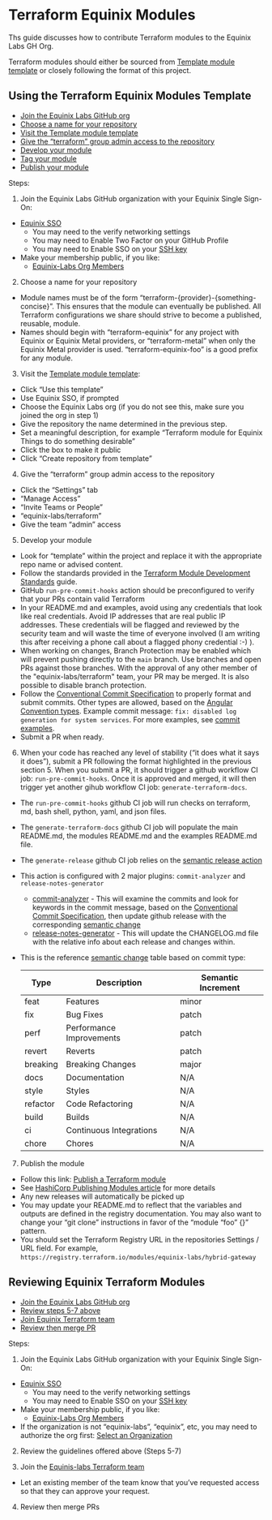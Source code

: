 # Terraform Equinix Modules

Ths guide discusses how to contribute Terraform modules to the Equinix Labs GH Org.

Terraform modules should either be sourced from [Template module template] or closely following the format of this project.

## Using the Terraform Equinix Modules Template

- [Join the Equinix Labs GitHub org](#join)
- [Choose a name for your repository](#choose)
- [Visit the Template module template](#visit)
- [Give the “terraform” group admin access to the repository](#give)
- [Develop your module](#develop)
- [Tag your module](#tag)
- [Publish your module](#publish)

Steps:

1. <a name="join"></a> Join the Equinix Labs GitHub organization with your Equinix Single Sign-On:

* [Equinix SSO]
  * You may need to the verify networking settings
  * You may need to Enable Two Factor on your GitHub Profile
  * You may need to Enable SSO on your [SSH key]
* Make your membership public, if you like:
  * [Equinix-Labs Org Members]

2. <a name="choose"></a> Choose a name for your repository

* Module names must be of the form “terraform-{provider}-{something-concise}”. This ensures that the module can eventually be published. All Terraform configurations we share should strive to become a published, reusable, module.
* Names should begin with “terraform-equinix” for any project with Equinix or Equinix Metal providers, or “terraform-metal” when only the Equinix Metal provider is used. “terraform-equinix-foo” is a good prefix for any module.

3. <a name="visit"></a> Visit the [Template module template]:

* Click “Use this template”
* Use Equinix SSO, if prompted
* Choose the Equinix Labs org (if you do not see this, make sure you joined the org in step 1)
* Give the repository the name determined in the previous step.
* Set a meaningful description, for example “Terraform module for Equinix Things to do something desirable”
* Click the box to make it public
* Click “Create repository from template”

4. <a name="give"></a> Give the “terraform” group admin access to the repository

* Click the “Settings” tab
* “Manage Access”
* “Invite Teams or People”
* “equinix-labs/terraform”
* Give the team “admin” access

5. <a name="develop"></a> Develop your module

* Look for “template” within the project and replace it with the appropriate repo name or advised content.
* Follow the standards provided in the [Terraform Module Development Standards] guide.
* GitHub `run-pre-commit-hooks` action should be preconfigured to verify that your PRs contain valid Terraform
* In your README.md and examples, avoid using any credentials that look like real credentials.  Avoid IP addresses that are real public IP addresses. These credentials will be flagged and reviewed by the security team and will waste the time of everyone involved (I am writing this after receiving a phone call about a flagged phony credential :-) ).
* When working on changes, Branch Protection may be enabled which will prevent pushing directly to the `main` branch. Use branches and open PRs against those branches. With the approval of any other member of the "equinix-labs/terraform" team, your PR may be merged. It is also possible to disable branch protection.
* Follow the [Conventional Commit Specification] to properly format and submit commits. Other types are allowed, based on the [Angular Convention types]. Example commit message: `fix: disabled log generation for system services`. For more examples, see [commit examples].
* Submit a PR when ready.

6. <a name="tag"></a> When your code has reached any level of stability (“it does what it says it does”), submit a PR following the format highlighted in the previous section 5. When you submit a PR, it should trigger a github workflow CI job: `run-pre-commit-hooks`. Once it is approved and merged, it will then trigger yet another gihub workflow CI job: `generate-terraform-docs`.

* The `run-pre-commit-hooks` github CI job will run checks on terraform, md, bash shell, python, yaml, and json files.
* The `generate-terraform-docs` github CI job will populate the main README.md, the modules README.md and the examples README.md file.
* The `generate-release` github CI job relies on the [semantic release action]
* This action is configured with 2 major plugins: `commit-analyzer` and `release-notes-generator`
  - [commit-analyzer] - This will examine the commits and look for keywords in the commit message, based on the [Conventional Commit Specification], then update github release with the corresponding [semantic change]
  - [release-notes-generator] - This will update the CHANGELOG.md file with the relative info about each release and changes within.
* This is the reference [semantic change] table based on commit type:

  | Type | Description | Semantic Increment |
  |------|-------------|--------------------|
  | feat | Features | minor |
  | fix | Bug Fixes | patch |
  | perf | Performance Improvements | patch |
  | revert | Reverts | patch |
  | breaking | Breaking Changes | major |
  | docs | Documentation | N/A |
  | style | Styles | N/A |
  | refactor | Code Refactoring | N/A |
  | build | Builds | N/A |
  | ci | Continuous Integrations | N/A |
  | chore | Chores | N/A |

7. <a name="publish"></a> Publish the module

* Follow this link: [Publish a Terraform module]
* See [HashiCorp Publishing Modules article] for more details
* Any new releases will automatically be picked up
* You may update your README.md to reflect that the variables and outputs are defined in the registry documentation. You may also want to change your “git clone” instructions in favor of the “module “foo” {}” pattern.
* You should set the Terraform Registry URL in the repositories Settings / URL field. For example, `https://registry.terraform.io/modules/equinix-labs/hybrid-gateway`

## Reviewing Equinix Terraform Modules

- [Join the Equinix Labs GitHub org](#joinequinix)
- [Review steps 5-7 above](#develop)
- [Join Equinix Terraform team](#jointeam)
- [Review then merge PR](#reviewpr)

Steps:

1. <a name="joinequinix"></a>Join the Equinix Labs GitHub organization with your Equinix Single Sign-On:

* [Equinix SSO]
  * You may need to the verify networking settings
  * You may need to Enable SSO on your [SSH key]
* Make your membership public, if you like:
  * [Equinix-Labs Org Members]
* If the organization is not “equinix-labs”, “equinix”, etc, you may need to authorize the org first: [Select an Organization]

2. <a name="develop"></a> Review the guidelines offered above (Steps 5-7)

3. <a name="jointeam"></a> Join the [Equinis-labs Terraform team]

* Let an existing member of the team know that you’ve requested access so that they can approve your request.

4. <a name="reviewpr"></a> Review then merge PRs

[Terraform Module Development Standards]: terraform-module-standards.md
[SSH key]: https://github.com/settings/keys
[Template module template]: https://github.com/equinix-labs/terraform-equinix-template
[Equinix SSO]: https://github.com/orgs/equinix-labs/sso
[Equinix-Labs Org Members]: https://github.com/orgs/equinix-labs/people
[Publish a Terraform module]: https://registry.terraform.io/github/create
[HashiCorp Publishing Modules article]: https://developer.hashicorp.com/terraform/registry/modules/publish
[Equinis-labs Terraform team]: https://github.com/orgs/equinix-labs/teams/terraform/members
[Select an Organization]: https://registry.terraform.io/publish/provider
[Conventional Commit Specification]: https://www.conventionalcommits.org/en/v1.0.0/#specification
[Angular Convention types]: https://github.com/angular/angular/blob/22b96b9/CONTRIBUTING.md#type
[commit examples]: https://www.conventionalcommits.org/en/v1.0.0/#examples
[semantic release action]: https://github.com/marketplace/actions/action-for-semantic-release
[semantic change]: https://semver.org/#summary
[commit-analyzer]: https://github.com/semantic-release/commit-analyzer
[release-notes-generator]: https://github.com/semantic-release/release-notes-generator